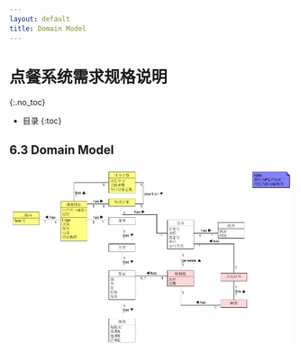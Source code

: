 ```yaml
---
layout: default
title: Domain Model
---
```

# 点餐系统需求规格说明
{:.no_toc}

* 目录
{:toc}

## 6.3 Domain Model
![6.3](assets/%E9%A2%86%E5%9F%9F%E6%A8%A1%E5%9E%8B.png)